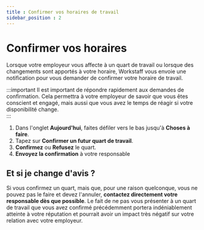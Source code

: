 ```yaml
---
title : Confirmer vos horaires de travail
sidebar_position : 2
---
```


# Confirmer vos horaires

Lorsque votre employeur vous affecte à un quart de travail ou lorsque des changements sont apportés à votre horaire, Workstaff vous envoie une notification pour vous demander de confirmer votre horaire de travail.

:::important
Il est important de répondre rapidement aux demandes de confirmation. Cela permettra à votre employeur de savoir
que vous êtes conscient et engagé, mais aussi que vous avez le temps de réagir si votre disponibilité change.   
:::

1. Dans l'onglet **Aujourd'hui**, faites défiler vers le bas jusqu'à **Choses à faire**.
2. Tapez sur **Confirmer un futur quart de travail**.
3. **Confirmez** ou **Refusez** le quart. 
4. **Envoyez la confirmation** à votre responsable

## Et si je change d'avis ?

Si vous confirmez un quart, mais que, pour une raison quelconque, vous ne pouvez pas le faire et devez l'annuler, **contactez directement votre responsable dès que possible**.
Le fait de ne pas vous présenter à un quart de travail que vous avez confirmé précédemment portera indéniablement atteinte à votre réputation et pourrait avoir un impact très négatif sur votre relation avec votre employeur.
